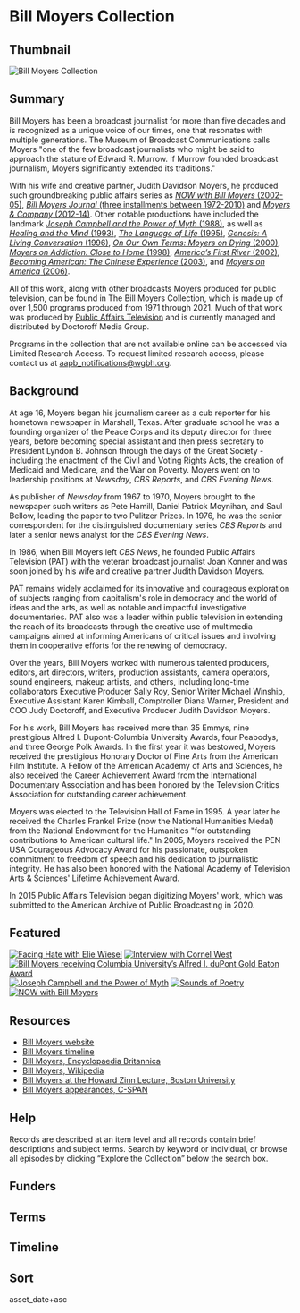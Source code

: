 # Bill Moyers Collection

## Thumbnail

![Bill Moyers Collection](https://s3.amazonaws.com/americanarchive.org/special-collections/moyers-mainimage.png "Bill Moyers Collection")

## Summary

Bill Moyers has been a broadcast journalist for more than five decades and is recognized as a unique voice of our times, one that resonates with multiple generations. The Museum of Broadcast Communications calls Moyers "one of the few broadcast journalists who might be said to approach the stature of Edward R. Murrow. If Murrow founded broadcast journalism, Moyers significantly extended its traditions."

With his wife and creative partner, Judith Davidson Moyers, he produced such groundbreaking public affairs series as [*NOW with Bill Moyers* (2002-05)](https://americanarchive.org/catalog?f%5Baccess_types%5D%5B%5D=digitized&f%5Bseries_titles%5D%5B%5D=NOW+with+Bill+Moyers&sort=asset_date+asc), [*Bill Moyers Journal* (three installments between 1972-2010)](https://americanarchive.org/catalog?f%5Baccess_types%5D%5B%5D=digitized&f%5Bseries_titles%5D%5B%5D=Bill+Moyers+Journal&sort=asset_date+asc) and [*Moyers & Company* (2012-14)](https://americanarchive.org/catalog?f%5Baccess_types%5D%5B%5D=digitized&f%5Bcontributing_organizations%5D%5B%5D=Public+Affairs+Television+%26+Doctoroff+Media+Group+%28NY%29&q=%22Moyers+%26+Company%22&sort=asset_date+asc). Other notable productions have included the landmark [*Joseph Campbell and the Power of Myth* (1988)](https://americanarchive.org/catalog?f%5Baccess_types%5D%5B%5D=digitized&f%5Bseries_titles%5D%5B%5D=Joseph+Campbell+and+the+Power+of+Myth&sort=asset_date+asc), as well as [*Healing and the Mind* (1993)](https://americanarchive.org/catalog?f%5Baccess_types%5D%5B%5D=digitized&f%5Bseries_titles%5D%5B%5D=Healing+and+the+Mind&sort=asset_date+asc), [*The Language of Life* (1995)](https://americanarchive.org/catalog?f%5Baccess_types%5D%5B%5D=digitized&f%5Bseries_titles%5D%5B%5D=The+Language+of+Life&sort=asset_date+asc), [*Genesis: A Living Conversation* (1996)](https://americanarchive.org/catalog?f%5Baccess_types%5D%5B%5D=digitized&f%5Bseries_titles%5D%5B%5D=Genesis%3A+A+Living+Conversation&sort=asset_date+asc), [*On Our Own Terms: Moyers on Dying* (2000)](https://americanarchive.org/catalog?f%5Baccess_types%5D%5B%5D=digitized&f%5Bseries_titles%5D%5B%5D=On+Our+Own+Terms%3A+Moyers+on+Dying&sort=asset_date+asc), [*Moyers on Addiction: Close to Home* (1998)](https://americanarchive.org/catalog?f%5Baccess_types%5D%5B%5D=digitized&f%5Bseries_titles%5D%5B%5D=Moyers+on+Addiction%3A+Close+to+Home&sort=asset_date+asc), [*America’s First River* (2002)](https://americanarchive.org/catalog?f%5Baccess_types%5D%5B%5D=digitized&f%5Bseries_titles%5D%5B%5D=America%27s+First+River%3A+Bill+Moyers+on+the+Hudson&sort=asset_date+asc), [*Becoming American: The Chinese Experience* (2003)](https://americanarchive.org/catalog?f%5Baccess_types%5D%5B%5D=digitized&f%5Bseries_titles%5D%5B%5D=Becoming+American%3A+The+Chinese+Experience&sort=asset_date+asc), and [*Moyers on America* (2006)](https://americanarchive.org/catalog?f%5Baccess_types%5D%5B%5D=digitized&f%5Bseries_titles%5D%5B%5D=Moyers+on+America&sort=asset_date+asc). 

All of this work, along with other broadcasts Moyers produced for public television, can be found in The Bill Moyers Collection, which is made up of over 1,500 programs produced from 1971 through 2021. Much of that work was produced by [Public Affairs Television](https://americanarchive.org/participating-orgs/NCSG55136) and is currently managed and distributed by Doctoroff Media Group.

Programs in the collection that are not available online can be accessed via Limited Research Access. To request limited research access, please contact us at aapb_notifications@wgbh.org.

## Background

At age 16, Moyers began his journalism career as a cub reporter for his hometown newspaper in Marshall, Texas. After graduate school he was a founding organizer of the Peace Corps and its deputy director for three years, before becoming special assistant and then press secretary to President Lyndon B. Johnson through the days of the Great Society - including the enactment of the Civil and Voting Rights Acts, the creation of Medicaid and Medicare, and the War on Poverty. Moyers went on to leadership positions at *Newsday*, *CBS Reports*, and *CBS Evening News*.

As publisher of *Newsday* from 1967 to 1970, Moyers brought to the newspaper such writers as Pete Hamill, Daniel Patrick Moynihan, and Saul Bellow, leading the paper to two Pulitzer Prizes. In 1976, he was the senior correspondent for the distinguished documentary series *CBS Reports* and later a senior news analyst for the *CBS Evening News*.

In 1986, when Bill Moyers left *CBS News*, he founded Public Affairs Television (PAT) with the veteran broadcast journalist Joan Konner and was soon joined by his wife and creative partner Judith Davidson Moyers.

PAT remains widely acclaimed for its innovative and courageous exploration of subjects ranging from capitalism's role in democracy and the world of ideas and the arts, as well as notable and impactful investigative documentaries. PAT also was a leader within public television in extending the reach of its broadcasts through the creative use of multimedia campaigns aimed at informing Americans of critical issues and involving them in cooperative efforts for the renewing of democracy.

Over the years, Bill Moyers worked with numerous talented producers, editors, art directors, writers, production assistants, camera operators, sound engineers, makeup artists, and others, including long-time collaborators Executive Producer Sally Roy, Senior Writer Michael Winship, Executive Assistant Karen Kimball, Comptroller Diana Warner, President and COO Judy Doctoroff, and Executive Producer Judith Davidson Moyers.

For his work, Bill Moyers has received more than 35 Emmys, nine prestigious Alfred I. Dupont-Columbia University Awards, four Peabodys, and three George Polk Awards. In the first year it was bestowed, Moyers received the prestigious Honorary Doctor of Fine Arts from the American Film Institute. A Fellow of the American Academy of Arts and Sciences, he also received the Career Achievement Award from the International Documentary Association and has been honored by the Television Critics Association for outstanding career achievement.

Moyers was elected to the Television Hall of Fame in 1995. A year later he received the Charles Frankel Prize (now the National Humanities Medal) from the National Endowment for the Humanities "for outstanding contributions to American cultural life." In 2005, Moyers received the PEN USA Courageous Advocacy Award for his passionate, outspoken commitment to freedom of speech and his dedication to journalistic integrity. He has also been honored with the National Academy of Television Arts & Sciences' Lifetime Achievement Award.

In 2015 Public Affairs Television began digitizing Moyers' work, which was submitted to the American Archive of Public Broadcasting in 2020. 

## Featured

[![Facing Hate with Elie Wiesel](https://s3.amazonaws.com/americanarchive.org/special-collections/cpb-aacip-fe27b297b15.jpg)](/catalog/cpb-aacip-fe27b297b15)
[![Interview with Cornel West](https://s3.amazonaws.com/americanarchive.org/special-collections/cpb-aacip-a7a4db752ce.jpg)](/catalog/cpb-aacip-a7a4db752ce)
[![Bill Moyers receiving Columbia University’s Alfred I. duPont Gold Baton Award](https://s3.amazonaws.com/americanarchive.org/special-collections/cpb-aacip-34818a74864.jpg)](/catalog/cpb-aacip-34818a74864)
[![*Joseph Campbell and the Power of Myth*](https://s3.amazonaws.com/americanarchive.org/special-collections/cpb-aacip-079942f4ba7.jpg)](/catalog/cpb-aacip-079942f4ba7)
[![*Sounds of Poetry*](https://s3.amazonaws.com/americanarchive.org/special-collections/cpb-aacip-1f108dcdc95.jpg)](/catalog/cpb-aacip-1f108dcdc95)
[![*NOW with Bill Moyers*](https://s3.amazonaws.com/americanarchive.org/special-collections/cpb-aacip-6a6a315e9dc.jpg)](/catalog/cpb-aacip-6a6a315e9dc)

## Resources

- [Bill Moyers website](https://billmoyers.com/)
- [Bill Moyers timeline](https://billmoyers.com/timeline/)
- [Bill Moyers, Encyclopaedia Britannica](https://www.britannica.com/biography/Bill-Moyers)
- [Bill Moyers, Wikipedia](https://en.wikipedia.org/wiki/Bill_Moyers)
- [Bill Moyers at the Howard Zinn Lecture, Boston University](http://www.bu.edu/buniverse/view/?v=20ZaW9PO)
- [Bill Moyers appearances, C-SPAN](https://www.c-span.org/person/?billmoyers)

## Help

Records are described at an item level and all records contain brief descriptions and subject terms. Search by keyword or individual, or browse all episodes by clicking “Explore the Collection” below the search box. 

## Funders

## Terms

## Timeline

## Sort

asset_date+asc
